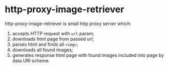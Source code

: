 
http-proxy-image-retriever
==========================

http-proxy-image-retriever is small http proxy server which:

1. accepts HTTP request with `url` param;
2. downloads html page from passed url;
3. parses html and finds all `<img>`;
4. downloads all found images;
5. generates response html page with found images included into page by data URI scheme.
